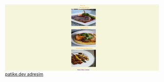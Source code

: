 ![proje reimi](https://github.com/Mazahir94/kodluyoruzilkrepo/blob/25722e76207976b2a932538f40e9a70374c3b3e7/css1/img/odev1.png)
[patike.dev adresim](https://app.patika.dev/ltime)